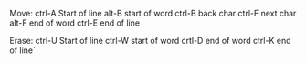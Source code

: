 Move:
ctrl-A Start of line
alt-B start of word
ctrl-B back char
ctrl-F next char
alt-F end of word
ctrl-E end of line

Erase: 
ctrl-U Start of line
ctrl-W start of word
crtl-D end of word
ctrl-K end of line`